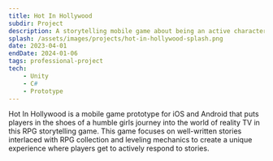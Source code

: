```yaml
---
title: Hot In Hollywood
subdir: Project
description: A storytelling mobile game about being an active character in a reality tv show.
splash: /assets/images/projects/hot-in-hollywood-splash.png
date: 2023-04-01
endDate: 2024-01-06
tags: professional-project
tech:
    - Unity
    - C#
    - Prototype
---
```


Hot In Hollywood is a mobile game prototype for iOS and Android that puts players in the shoes of a humble girls journey into the world of reality TV in this RPG storytelling game. This game focuses on well-written stories interlaced with RPG collection and leveling mechanics to create a unique experience where players get to actively respond to stories.
